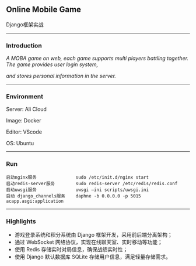 ## **Online Mobile Game**

Django框架实战

------

### Introduction

*A MOBA game on web, each game supports multi players battling together. The game provides user login system,*

*and stores personal information in the server.*

------

### Environment

Server: Ali Cloud

Image: Docker

Editor:  VScode

OS: Ubuntu

------

### Run 

```
启动nginx服务               sudo /etc/init.d/nginx start
启动redis-server服务        sudo redis-server /etc/redis/redis.conf
启动uwsgi服务               uwsgi –ini scripts/uwsgi.ini
启动 django_channels服务    daphne -b 0.0.0.0 -p 5015 acapp.asgi:application
```

------

### Highlights

- 游戏登录系统和积分系统由 Django 框架开发，采用前后端分离架构；
-  通过 WebSocket 网络协议，实现在线聊天室、实时移动等功能；
- 使用 Redis 存储实时对局信息，确保战绩实时性；
-  使用 Django 默认数据库 SQLite 存储用户信息，满足轻量存储需求。


